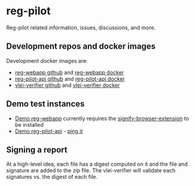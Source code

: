 # reg-pilot
Reg-pilot related information, issues, discussions, and more.

## Development repos and docker images
Development docker images are:
* [reg-webapp github](https://github.com/GLEIF-IT/reg-pilot-webapp) and [reg-webapp docker](https://hub.docker.com/r/2byrds/reg-webapp)
* [reg-pilot-api github](https://github.com/GLEIF-IT/reg-pilot-api) and [reg-pilot-api docker](https://hub.docker.com/r/2byrds/reg-pilot-api)
* [vlei-verifier github](https://github.com/GLEIF-IT/vlei-verifier) and [vlei-verifier docker](https://hub.docker.com/r/2byrds/vlei-verifier)

## Demo test instances
* [Demo reg-webapp](http://reg-pilot-webapp.s3-website-us-east-1.amazonaws.com/) currently requires the [signify-browser-extension](https://github.com/WebOfTrust/signify-browser-extension) to be installed
* [Demo reg-pilot-api](http://reg-po-publi-mx2isoslcwcx-420196310.us-east-1.elb.amazonaws.com/api/doc#/) - [ping it](http://reg-po-publi-mx2isoslcwcx-420196310.us-east-1.elb.amazonaws.com/ping)

## Signing a report
At a high-level idea, each file has a digest computed on it and the file and signature are added to the zip file. The vlei-verifier will validate each signatures vs. the digest of each file.
